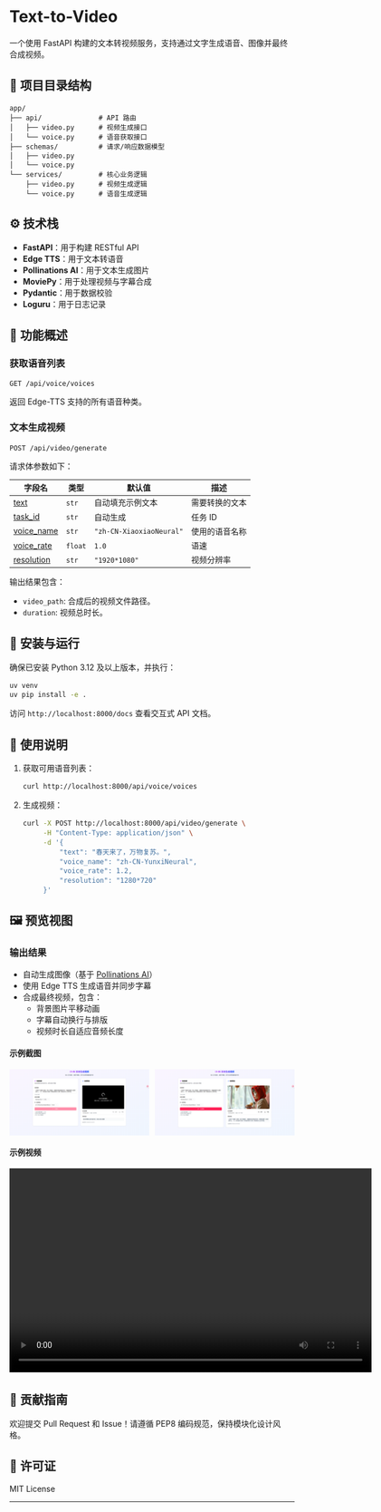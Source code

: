 # Text-to-Video

一个使用 FastAPI 构建的文本转视频服务，支持通过文字生成语音、图像并最终合成视频。


## 📁 项目目录结构

```
app/
├── api/              # API 路由
│   ├── video.py      # 视频生成接口
│   └── voice.py      # 语音获取接口
├── schemas/          # 请求/响应数据模型
│   ├── video.py
│   └── voice.py
└── services/         # 核心业务逻辑
    ├── video.py      # 视频生成逻辑
    └── voice.py      # 语音生成逻辑
```


## ⚙️ 技术栈

- **FastAPI**：用于构建 RESTful API
- **Edge TTS**：用于文本转语音
- **Pollinations AI**：用于文本生成图片
- **MoviePy**：用于处理视频与字幕合成
- **Pydantic**：用于数据校验
- **Loguru**：用于日志记录

## 🧩 功能概述

### 获取语音列表

```http
GET /api/voice/voices
```


返回 Edge-TTS 支持的所有语音种类。

### 文本生成视频

```http
POST /api/video/generate
```


请求体参数如下：

| 字段名        | 类型     | 默认值                   | 描述             |
|---------------|----------|---------------------------|------------------|
| [text](file://D:\Workcode\python\text2video\app\schemas\video.py#L14-L16)        | `str`    | 自动填充示例文本          | 需要转换的文本   |
| [task_id](file://D:\Workcode\python\text2video\app\schemas\video.py#L17-L17)     | `str`    | 自动生成                  | 任务 ID          |
| [voice_name](file://D:\Workcode\python\text2video\app\schemas\video.py#L19-L19)  | `str`    | `"zh-CN-XiaoxiaoNeural"`  | 使用的语音名称   |
| [voice_rate](file://D:\Workcode\python\text2video\app\schemas\video.py#L20-L20)  | `float`  | `1.0`                     | 语速             |
| [resolution](file://D:\Workcode\python\text2video\app\schemas\video.py#L21-L21)  | `str`    | `"1920*1080"`             | 视频分辨率       |

输出结果包含：
- `video_path`: 合成后的视频文件路径。
- `duration`: 视频总时长。

## 🔧 安装与运行

确保已安装 Python 3.12 及以上版本，并执行：

```bash
uv venv
uv pip install -e .

```

访问 `http://localhost:8000/docs` 查看交互式 API 文档。

## 📝 使用说明

1. 获取可用语音列表：

   ```bash
   curl http://localhost:8000/api/voice/voices
   ```


2. 生成视频：

   ```bash
   curl -X POST http://localhost:8000/api/video/generate \
        -H "Content-Type: application/json" \
        -d '{
            "text": "春天来了，万物复苏。",
            "voice_name": "zh-CN-YunxiNeural",
            "voice_rate": 1.2,
            "resolution": "1280*720"
        }'
   ```

## 🖼️ 预览视图

### 输出结果
- 自动生成图像（基于 [Pollinations AI](https://pollinations.ai/)）
- 使用 Edge TTS 生成语音并同步字幕
- 合成最终视频，包含：
  - 背景图片平移动画
  - 字幕自动换行与排版
  - 视频时长自适应音频长度

#### 示例截图

<div style="display: flex; gap: 10px;">
  <img src="docs/1750082716586.jpg" width="49%" />
  <img src="docs/1750082753416.jpg" width="49%" />
</div>

#### 示例视频

<video width="640" height="360" controls src="/docs/generated-video-1750083906912.mp4">
</video>


## 🤝 贡献指南

欢迎提交 Pull Request 和 Issue！请遵循 PEP8 编码规范，保持模块化设计风格。

## 📄 许可证

MIT License

---